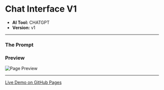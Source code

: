 # Chat Interface V1

* **AI Tool:** CHATGPT
* **Version:** v1

---

### The Prompt

>

### Preview

![Page Preview](./preview.png)

---

[Live Demo on GitHub Pages](https://your-username.github.io/AI-Frontend-Gallery/ChatGPT/chat-interface-v1/)
